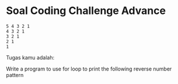 # Soal Coding Challenge Advance

```
5 4 3 2 1
4 3 2 1
3 2 1
2 1
1
```

Tugas kamu adalah:

Write a program to use for loop to print the following reverse number pattern
